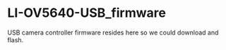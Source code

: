 # LI-OV5640-USB_firmware

USB camera controller firmware resides here so we could download and flash.

